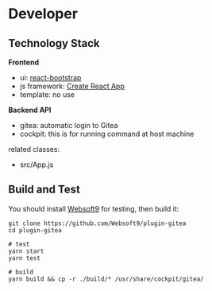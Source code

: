 # Developer

## Technology Stack

**Frontend**  

- ui: [react-bootstrap](https://react-bootstrap.github.io/)
- js framework: [Create React App](https://create-react-app.dev/docs/documentation-intro)
- template: no use

**Backend API**  

- gitea: automatic login to Gitea
- cockpit: this is for running command at host machine

related classes:

- src/App.js


## Build and Test

You should install [Websoft9](https://github.com/Websoft9/websoft9) for testing, then build it:

```
git clone https://github.com/Websoft9/plugin-gitea
cd plugin-gitea

# test
yarn start
yarn test

# build
yarn build && cp -r ./build/* /usr/share/cockpit/gitea/
```
